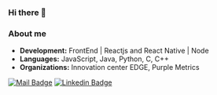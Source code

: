 ### Hi there 👋

<!--
**manoelacs/manoelacs** is a ✨ _special_ ✨ repository because its `README.md` (this file) appears on your GitHub profile.

Here are some ideas to get you started:


- 💬 Ask me about ...
- 📫 How to reach me: ...
- 😄 Pronouns: ...
- ⚡ Fun fact: ...
-->

### About me
-  **Development:** FrontEnd | Reactjs and React Native | Node 
-  **Languages:**  JavaScript, Java, Python, C, C++
-  **Organizations:** Innovation center EDGE, Purple Metrics <br/>

[![Mail Badge](https://img.shields.io/badge/-aleonamaissac@gmail.com-red?style=flat-square&logo=Gmail&logoColor=white&link=mailto:aleonamaissac@gmail.com)](mailto:aleonamaissac) [![Linkedin Badge](https://img.shields.io/badge/-Manoela_Santos-blue?style=flat-square&logo=Linkedin&logoColor=white&link=https://www.linkedin.com/in/manoelacs//)](https://www.linkedin.com/in/manoelacs/)

